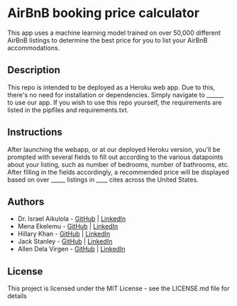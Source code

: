 # AirBnB booking price calculator

This app uses a machine learning model trained on over 50,000 different 
AirBnB listings to determine the best price for you to list your AirBnB 
accommodations.

## Description

This repo is intended to be deployed as a Heroku web app. Due to this, 
there's no need for installation or dependencies. Simply navigate to ______ 
to use our app. If you wish to use this repo yourself, the requirements are 
listed in the pipfiles and requirements.txt.

## Instructions

After launching the webapp, or at our deployed Heroku version, you'll be 
prompted with several fields to fill out according to the various 
datapoints about your listing, such as number of bedrooms, number of 
bathrooms, etc. After filling in the fields accordingly, a recommended 
price will be displayed based on over _____ listings in ____ cites across 
the United States.

## Authors
- Dr. Israel Aikulola - [GitHub](https://github.com/israelaikulola) | 
  [LinkedIn](https://www.linkedin.com/in/dr-israel-o-aikulola/)
- Mena Ekelemu - [GitHub](https://github.com/Mena-E/) | 
  [LinkedIn](https://www.linkedin.com/in/mena-ekelemu/)
- Hillary Khan - [GitHub](https://github.com/hillarykhan) | 
  [LinkedIn](https://www.linkedin.com/in/hillary-khan/)
- Jack Stanley - [GitHub](https://github.com/Jack4589) | 
  [LinkedIn](https://www.linkedin.com/in/s-jack-stanley/)
- Allen Dela Virgen - [GitHub](https://github.com/Abdelapv53) | 
  [LinkedIn](https://www.linkedin.com/in/allen-dela-virgen/)
  
## License

This project is licensed under the MIT License - see the LICENSE.md file for 
details
